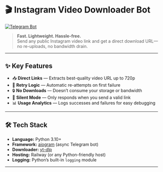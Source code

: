 # 🎬 Instagram Video Downloader Bot  
[![Telegram Bot](https://img.shields.io/badge/Launch%20Bot-@ReelsManBot-2CA5E0?logo=telegram&style=for-the-badge)](https://t.me/YourInstaDLBot)

> **Fast. Lightweight. Hassle-free.**  
> Send any public Instagram video link and get a direct download URL—no re-uploads, no bandwidth drain.

---

## ✨ Key Features

- 📥 **Direct Links** — Extracts best-quality video URL up to 720p  
- 🔄 **Retry Logic** — Automatic re-attempts on first failure  
- 🔒 **No Downloads** — Doesn’t consume your storage or bandwidth  
- 🤖 **Silent Mode** — Only responds when you send a valid link  
- 📊 **Usage Analytics** — Logs successes and failures for easy debugging  

---

## 🛠️ Tech Stack

- **Language:** Python 3.10+  
- **Framework:** [aiogram](https://docs.aiogram.dev/) (async Telegram bot)  
- **Downloader:** [yt-dlp](https://github.com/yt-dlp/yt-dlp)  
- **Hosting:** Railway (or any Python-friendly host)  
- **Logging:** Python’s built-in `logging` module  

---


